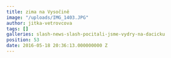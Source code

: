 ```yaml
---
title: zima na Vysočině
image: "/uploads/IMG_1403.JPG"
author: jitka-vetrovcova
tags: []
galleries: slash-news-slash-pocitali-jsme-vydry-na-dacicku
position: 53
date: 2016-05-18 20:36:13.000000000 Z
---
```

